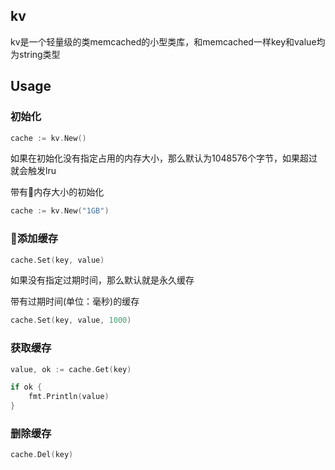 ## kv

kv是一个轻量级的类memcached的小型类库，和memcached一样key和value均为string类型

## Usage

### 初始化

```go
cache := kv.New()
```

如果在初始化没有指定占用的内存大小，那么默认为1048576个字节，如果超过就会触发lru

带有内存大小的初始化

```go
cache := kv.New("1GB")
```

### 添加缓存

```go
cache.Set(key, value)
```

如果没有指定过期时间，那么默认就是永久缓存

带有过期时间(单位：毫秒)的缓存

```go
cache.Set(key, value, 1000)
```

### 获取缓存

```go
value, ok := cache.Get(key)

if ok {
    fmt.Println(value)
}
```

### 删除缓存

```go
cache.Del(key)
```
